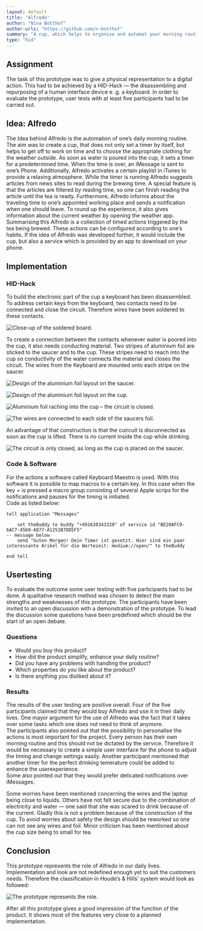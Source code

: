 ```yaml
---
layout: default
title: "Alfredo"
author: "Nina Botthof"
author-urls: "https://github.com/n-botthof"
summary: "A cup, which helps to organise and automat your morning routine."
type: "hid"
---
```


## Assignment

The task of this prototype was to give a physical representation to a digital action. This had to be achieved by a HID-Hack — the disassembling and repurposing of a human interface device e. g. a keyboard. In order to evaluate the prototype, user tests with at least five participants had to be carried out.

## Idea: Alfredo

The Idea behind Alfredo is the automation of one’s daily morning routine. The aim was to create a cup, that does not only set a timer by itself, but helps to get off to work on time and to choose the appropriate clothing for the weather outside.
As soon as water is poured into the cup, it sets a timer for a predetermined time. When the time is over, an iMessage is sent to one’s Phone. Additionally, Alfredo activates a certain playlist in iTunes to provide a relaxing atmosphere. While the timer is running Alfredo suggests articles from news sites to read during the brewing time. A special feature is that the articles are filtered by reading time, so one can finish reading the article until the tea is ready.
Furthermore, Alfredo informs about the traveling time to one’s appointed working place and sends a notification when one should leave. To round up the experience, it also gives information about the current weather by opening the weather app.
Summarising this Alfredo is a collection of timed actions triggered by the tea being brewed. These actions can be configured according to one’s habits. If the idea of Alfredo was developed further, it would include the cup, but also a service which is provided by an app to download on your phone.



## Implementation



### HID-Hack

To build the electronic part of the cup a keyboard has been disassembled. To address certain keys from the keyboard, two contacts need to be connected and close the circuit. Therefore wires have been soldered to these contacts.

![Close-up of the soldered board.](images/board.jpg "Close-up of the soldered board.")



To create a connection between the contacts whenever water is poored into the cup, it also needs conducting material. Two stripes of aluminium foil are sticked to the saucer and to the cup. These stripes need to reach into the cup so conductivity of the water connects the material and closes the circuit. The wires from the Keyboard are mounted onto each stripe on the saucer. 

![Design of the aluminium foil layout on the saucer.](images/saucer.jpg "Design of the aluminium foil layout on the saucer.")

![Design of the aluminium foil layout on the cup.](images/cup-bottom.jpg "Design of the aluminium foil layout on the cup.")

![Aluminium foil raching into the cup – the circuit is closed.](images/cup-foil.jpg "Aluminium foil raching into the cup, the circuit is closed.")

![The wires are connected to each side of the saucers foil.](images/closeup-wire.jpg "The wires are connected to each side of the saucers foil.")



An advantage of that construction is that the cuircuit is disconnected as soon as the cup is lifted. There is no current inside the cup while drinking.

![The circuit is only closed, as long as the cup is placed on the saucer.](images/closeup-foil.jpg "The circuit is only closed, as long as the cup is placed on the saucer.")



### Code & Software

For the actions a software called Keyboard Maestro is used. With this software it is possible to map macros to a certain key. In this case when the key + is pressed a macro group consisting of several Apple scrips for the notifications and pauses for the timing is initiated.  
Code as listed below:

```apple script
tell application "Messages"

	set theBuddy to buddy "+491638343320" of service id "BE20AFC9-6AC7-4569-A877-A1252B7DD5F5"
-- message below
	send "Guten Morgen! Dein Timer ist gesetzt. Hier sind ein paar interessante Arikel für die Wartezeit: medium://open/" to theBuddy

end tell
```



## Usertesting

To evaluate the outcome some user testing with five participants had to be done. A qualitative research method was chosen to detect the main strengths and weaknesses of this prototype. The participants have been invited to an open discussion with a demonstration of the prototype. To lead the discussion some questions have been predefined which should be the start of an open debate.



### Questions

- Would you buy this product?
- How did the product simplify, enhance your daily routine?
- Did you have any problems with handling the product?
- Which properties do you like about the product?
- Is there anything you disliked about it?



### Results

The results of the user testing are positive overall.
Four of the five participants claimed that they would buy Alfredo and use it in their daily lives. One mayor argument for the use of Alfredo was the fact that it takes over some tasks which one does not need to think of anymore.  
The participants also pointed out that the possibility to personalise the actions is most important for the project. Every person has their own morning routine and this should not be dictated by the service. Therefore it would be necessary to create a simple user interface for the phone to adjust the timing and change settings easily.
Another participant mentioned that another timer for the perfect drinking temerature could be added to enhance the userexperience.  
Some also pointed out that they would prefer deticated notifications over iMessages.

Some worries have been mentioned concerning the wires and the laptop being close to liquids. Others have not felt secure due to the combination of electricity and water — one said that she was scared to drink because of the current. Gladly this is not a problem because of the construction of the cup. To avoid worries about safety the design should be reworked so one can not see any wires and foil. Minor criticism has been mentioned about the cup size being to small for tea. 



## Conclusion

This prototype represents the role of Alfredo in our daily lives. Implementation and look are not redefined enough yet to suit the customers needs. Therefore the classification in Houde’s & Hills’ system would look as followed:

![The prototype represents the role.](images/system.png)

After all this prototype gives a good impression of the function of the product. It shows most of the features very close to a planned implementation. 